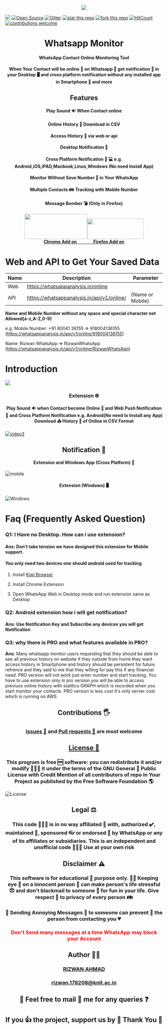 <p align="center">


<img src="https://user-images.githubusercontent.com/29729380/78868276-3ef64f00-7a60-11ea-8231-9cf08908cdf6.png" >

 [![](https://img.shields.io/badge/Browser%20Extension-WhatsApp%20Online%20Monitor-green)](https://addons.mozilla.org/en-US/firefox/addon/whatsapp-online-monitor/)
     [![Open Source](https://badges.frapsoft.com/os/v1/open-source.svg?v=103)](https://opensource.org/)
              [![Gitter](https://badges.gitter.im/whatsapp-monitor/Chat.svg)](https://gitter.im/whatsapp-monitor/Chat?utm_source=badge&utm_medium=badge&utm_campaign=pr-badge)
[![star this repo](http://githubbadges.com/star.svg?user=rizwansoaib&repo=whatsapp-monitor)](https://github.com/rizwansoaib/whatsapp-monitor)
[![fork this repo](http://githubbadges.com/fork.svg?user=rizwansoaib&repo=whatsapp-monitor)](http://github.com/rizwansoaib/whatsapp-monitor/fork)
[![HitCount](http://hits.dwyl.io/rizwansoaib/whatsapp-monitor.svg)](http://hits.dwyl.io/rizwansoaib/whatsapp-monitor)
[![contributions welcome](https://img.shields.io/badge/contributions-welcome-brightgreen.svg?style=flat)](https://github.com/dwyl/esta/issues)

  
</p>




<h1 align="center" > Whatsapp Monitor </h1>
<h4 align="center">WhatsApp Contact Online Monitoring Tool</h4>


<h4 align="center" >When Your Contact will be online 🤳 on Whatsapp 👀  get notification 🔔 in your Desktop 🖥️ and  cross platform notification without any installed app in Smartphone 📱 and more </h4>

<h2 align="center" > Features </h2>
 
 <h4 align="center">Play Sound 🔉 When Contact online</h4 >
 <h4  align="center">Online History 📜 Download in CSV</h4 >
  <h4  align="center">Access History 📡 via web or api</h4 >
  <h4  align="center">Desktop Notification 🔔</h4 >
 <h4 align="center">Cross Platform Notification 📲 💻  e.g. Android,iOS,iPAD,Macbook,Linux,Windows (No need Install App)</h4 >
 <h4  align="center">Monitor Without Save Number 🔢 in Your WhatsApp</h4 >
  <h4  align="center">Multiple Contacts 👪 Tracking with Mobile Number</h4 >
 <h4  align="center">Message Bomber 💣 (Only in Firefox)</h4 >
 
 
 
   <h4  align="center">
 <a href="https://chrome.google.com/webstore/detail/online-monitor/emkoflhmeegjlabodebpfbkeicjppebi/"><img src="https://user-images.githubusercontent.com/29729380/84505020-a045d300-acda-11ea-9409-48e2ce88a4a1.png" height="80" width="200"></a><a href="https://addons.mozilla.org/en-US/firefox/addon/whatsapp-online-monitor/"><img src="https://user-images.githubusercontent.com/29729380/78387807-8cf0fa00-75fd-11ea-9ef4-b49550b192ca.png" height="65" width="180"></a>
 
 
 
 
 <br> 
 <a href="https://chrome.google.com/webstore/detail/online-monitor/emkoflhmeegjlabodebpfbkeicjppebi/">Chrome Add on &nbsp&nbsp&nbsp&nbsp&nbsp&nbsp         </a><a href="https://addons.mozilla.org/en-US/firefox/addon/whatsapp-online-monitor/"> &nbsp&nbsp&nbsp&nbsp      &nbsp&nbsp Firefox Add on</a>
</h4>






# Web and API to Get Your Saved Data
Name | Description | Parameter
|---|---|---|
| Web|https://whatsappanalysis.in/online | 
| API|https://whatsappanalysis.in/api/v1/online/ | {Name or Mobile}

**Name and Mobile Number without any space and special character not Allowed[a-z,A-Z,0-9]**

e.g. Mobile Number: +91 80041 36155 =>  918004136155 (https://whatsappanalysis.in/api/v1/online/918004136155)

  Name:  Rizwan WhatsApp => RizwanWhatsApp (https://whatsappanalysis.in/api/v1/online/RizwanWhatsApp)
  







# Introduction

[![](https://user-images.githubusercontent.com/29729380/83626193-b359f400-a5b2-11ea-87c9-ab6ab2e8376f.gif)](https://www.youtube.com/watch?v=Wwp_SAwKh0g)

<h3 align="center"> Extension 🌐 </h3>
<h4 align="center"> Play Sound 🔉 when Contact become Online 🤳  and Web  Push Notification 📳 and  Cross Platform Notification e.g. Android(No need to Install any App)  Download 📥 History 📜  of Online in CSV Format</h4>

[![video3](https://user-images.githubusercontent.com/29729380/83628741-9d4e3280-a5b6-11ea-8833-e228dfd6453b.png)
](https://www.youtube.com/watch?v=Wwp_SAwKh0g)


 

<h2 align="center"> Notification 🔕 </h2>
 
   <h4 align="center">Extension and Windows App (Cross Platform) 📳</h4>
   
![mobile](https://user-images.githubusercontent.com/29729380/74177733-5384b980-4c60-11ea-8b86-a40267588194.png)
  
   <h4 align="center">Extension (Windows) 🖥️</h4>
 
 ![Windows](https://user-images.githubusercontent.com/29729380/74180771-115e7680-4c66-11ea-9939-b9eca7e4b646.png)
  
  
  
# Faq (Frequently Asked Question)
 ### **Q1: I Have no Desktop. How can i use extension?**
   #### **Ans: Don't take tension we have designed this extension for Mobile support.**
#### **You only need two devices one should android used for tracking**

  1. Install [Kiwi Browser](https://play.google.com/store/apps/details?id=com.kiwibrowser.browser)
            
  2. Install Chrome Extension
            
  3. Open WhatsApp Web in Desktop mode and run extension same as Desktop
   
  ### **Q2: Android extension how i will get notification?**
   #### **Ans: Use Notification Key and Subscribe any devices you will get Notification**
   
   ### **Q3: why there is PRO and what features available in PRO?**
   **Ans**: Many whatsapp monitor users requesting that they should be able to see all previous history on website if they outside from home they want access history in Smartphone and history should be persistent for future refrence 
   and they said to me that they willing for pay this if any financial need. 
   PRO version will not work just enter number and start tracking.
   You have to use extension only in pro version you will be able to access previuos online history with statitics GRAPH
   which is recorded when you start monitor your contacts. PRO version is less cost it's only server cost which is running on AWS


  
  
  
  
   
<h2 align="center" > Contributions 🖐️ <h2>
<h3 align="center" ><a href="https://github.com/rizwansoaib/whatsapp-monitor/issues"> Issues 🙋</a>
and <a href ="https://github.com/rizwansoaib/whatsapp-monitor/pulls"> Pull requests 📃</a> are most welcome </h3>
   
   
<h2 align="center" > <a href ="/LICENSE"> License 🧾 </a></h2>
<h3 align="center" > This program is free 🆓  software:  you can redistribute it and/or modify 👨🏻‍💻  it under the terms of 
         the GNU General 📢 Public License with Credit Mention of all contributors of repo in Your Project as published by the Free Software Foundation 🌎 </h3>

![License](https://user-images.githubusercontent.com/29729380/83224186-69c86e00-a19a-11ea-9783-37969dbf78b7.png)


<h2 align="center" > Legal ⚖️ </h2>
 <h3 align="center" >  This code 👨🏻‍💻  is in no way affiliated 🔗 with, authorized ✔️, maintained 🔀, sponsored 👓  or endorsed 👊 by WhatsApp or any of its affiliates or subsidiaries. This is an independent and unofficial code 🧑🏻‍💻 Use at your own risk </h3>
   
<h2 align="center" > Disclaimer ⚠️ </h2>
<h3 align="center" >  This software is for educational 🏫 purpose only. 🕵️‍♂️ Keeping eye 👀 on a innocent person 🙇 can make person's life stressful 😞 and don't blackmail to someone 📴 for fun in your life. Give respect 🙏 to privacy of every person 👪 </h3>
  
<h3 align="center" > 📨 Sending Annoying Messages 💋 to someone can prevent 📴 the person from contacting you 💔 </h3>
 
<h3 align="center" style="color:red">Don't Send many messages at a time WhatsApp may block your Account </h3>

   

<h2 align="center"> Author 🧑‍💻 </h2>    
<h3 align="center"> <a href="https://www.linkedin.com/in/rizwansoaib/">RIZWAN AHMAD</a> </h3>
<h3 align="center"> <a href="mailto:rizwan.178208@knit.ac.in">rizwan.178208@knit.ac.in</a>  </h3>                                    
<h2 align="center">      🤳  Feel free to mail 📨 me for any queries ❓ </h2> 
<h2 align="center"> If you 👍  the project, support us by 🌟 Thank You 🙏 </h2> 


